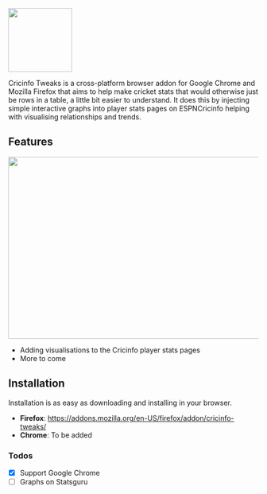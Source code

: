 <img src="https://user-images.githubusercontent.com/9525422/222936825-d181bf57-c2b9-4543-8020-7c4cac9db02e.png" width="128" height="128" />

Cricinfo Tweaks is a cross-platform browser addon for Google Chrome and Mozilla Firefox that aims to help make cricket stats that would otherwise just be rows in a table, a little bit easier to understand. It does this by injecting simple interactive graphs into player stats pages on ESPNCricinfo helping with visualising relationships and trends.

## Features

<p align="center">
<img src="https://user-images.githubusercontent.com/9525422/220340853-90ca84f2-84be-43d2-ae7b-9d963b6c66e0.gif" width="681" height="366" />
</p>

- Adding visualisations to the Cricinfo player stats pages
- More to come

## Installation

Installation is as easy as downloading and installing in your browser.
- **Firefox**: https://addons.mozilla.org/en-US/firefox/addon/cricinfo-tweaks/
- **Chrome**: To be added

### Todos

- [x] Support Google Chrome
- [ ] Graphs on Statsguru
